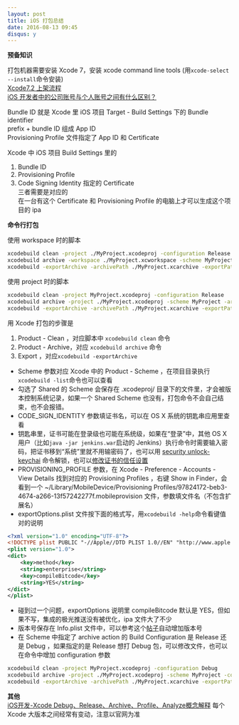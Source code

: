 ```yaml
---
layout: post
title: iOS 打包总结
date: 2016-08-13 09:45
disqus: y
---
```


**预备知识**  
  
打包机器需要安装 Xcode 7，安装 xcode command line tools (用`xcode-select --install`命令安装)  
[Xcode7.2 上架流程](http://www.jianshu.com/p/685a37171614)  
[iOS 开发者中的公司账号与个人账号之间有什么区别？](http://www.zhihu.com/question/20308474)  
  
Bundle ID 就是 Xcode 里 iOS 项目 Target - Build Settings 下的 Bundle identifier   
prefix + bundle ID 组成 App ID  
Provisioning Profile 文件指定了 App ID 和 Certificate  
  
Xcode 中 iOS 项目 Build Settings 里的  
1. Bundle ID  
2. Provisioning Profile  
3. Code Signing Identity 指定的 Certificate   
三者需要是对应的  
在一台有这个 Certificate 和 Provisioning Profile 的电脑上才可以生成这个项目的 ipa  
  
**命令行打包**  
  
使用 workspace 时的脚本  
  
```bash
xcodebuild clean -project ./MyProject.xcodeproj -configuration Release
xcodebuild archive -workspace ./MyProject.xcworkspace -scheme MyProject -archivePath ./MyProject.xcarchive CODE_SIGN_IDENTITY="iPhone Distribution: SHANGHAI TESTERHOME GROUP CO., LTD." PROVISIONING_PROFILE="97824172-beb3-4674-a266-13f57242277f"
xcodebuild -exportArchive -archivePath ./MyProject.xcarchive -exportPath ./outputiPA -exportOptionsPlist ./exportOptions.plist
```  
  
使用 project 时的脚本  
  
```bash
xcodebuild clean -project MyProject.xcodeproj -configuration Release 
xcodebuild archive -project ./MyProject.xcodeproj -scheme MyProject -archivePath ./MyProject.xcarchive CODE_SIGN_IDENTITY="iPhone Distribution: SHANGHAI TESTERHOME GROUP CO., LTD." PROVISIONING_PROFILE="97824172-beb3-4674-a266-13f57242277f"
xcodebuild -exportArchive -archivePath ./MyProject.xcarchive -exportPath ./outputiPA -exportOptionsPlist ./exportOptions.plist
```
  
用 Xcode 打包的步骤是  
1. Product - Clean ，对应脚本中 `xcodebuild clean` 命令  
2. Product - Archive，对应 `xcodebuild archive` 命令  
3. Export ，对应`xcodebuild -exportArchive`  
  
- Scheme 参数对应 Xcode 中的 Product - Scheme ，在项目目录执行`xcodebuild -list`命令也可以查看  
- 勾选了 Shared 的 Scheme 会保存在 .xcodeproj/ 目录下的文件里，才会被版本控制系统记录，如果一个 Shared Scheme 也没有，打包命令不会自己结束，也不会报错。  
- CODE_SIGN_IDENTITY 参数填证书名，可以在 OS X 系统的钥匙串应用里查看  
- 钥匙串里，证书可能在登录级也可能在系统级，如果在“登录”中，其他 OS X 用户（比如`java -jar jenkins.war`启动的 Jenkins）执行命令时需要输入密码，把证书移到“系统”里就不用输密码了，也可以用 [security unlock-keychai](https://www.google.com/search?q=security+unlock-keychai) 命令解锁，也可以[修改证书的信任设置](http://stackoverflow.com/a/25618736)  
- PROVISIONING_PROFILE 参数，在 Xcode - Preference - Accounts - View Details 找到对应的 Provisioning Profiles ，右键 Show in Finder，会看到一个 ~/Library/MobileDevice/Provisioning Profiles/97824172-beb3-4674-a266-13f57242277f.mobileprovision 文件，参数填文件名（不包含扩展名）  
- exportOptions.plist 文件按下面的格式写，用`xcodebuild -help`命令看键值对的说明  
   
```xml
<?xml version="1.0" encoding="UTF-8"?>
<!DOCTYPE plist PUBLIC "-//Apple//DTD PLIST 1.0//EN" "http://www.apple.com/DTDs/PropertyList-1.0.dtd">
<plist version="1.0">
<dict>
	<key>method</key>
	<string>enterprise</string>
	<key>compileBitcode</key>
	<string>YES</string>
</dict>
</plist>
```
  
- 碰到过一个问题，exportOptions 说明里 compileBitcode 默认是 YES，但如果不写，集成的极光推送没有被优化，ipa 文件大了不少  
- 版本号保存在 Info.plist 文件中，可以参考这个[帖子](https://testerhome.com/topics/2658)自动增加版本号  
- 在 Scheme 中指定了  archive action 的 Build Configuration 是 Release 还是 Debug ，如果指定的是 Release 想打 Debug 包，可以修改文件，也可以在命令中增加 configuration 参数  
  
```bash
xcodebuild clean -project MyProject.xcodeproj -configuration Debug 
xcodebuild archive -project ./MyProject.xcodeproj -scheme MyProject -configuration Debug -archivePath ./MyProject.xcarchive CODE_SIGN_IDENTITY="iPhone Distribution: SHANGHAI TESTERHOME GROUP CO., LTD." PROVISIONING_PROFILE="97824172-beb3-4674-a266-13f57242277f"
xcodebuild -exportArchive -archivePath ./MyProject.xcarchive -exportPath ./outputiPA -exportOptionsPlist ./exportOptions.plist
```
  
**其他**  
[iOS开发-Xcode Debug、Release、Archive、Profile、Analyze概念解释](http://blog.csdn.net/mad1989/article/details/40658033)
每个 Xcode 大版本之间经常有变动，注意以官网为准  